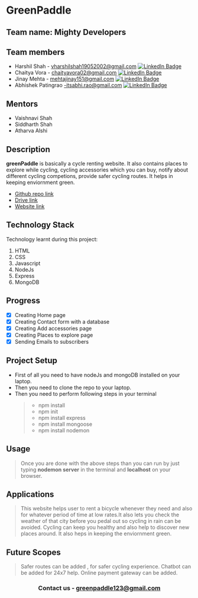 # GreenPaddle

## Team name: Mighty Developers

## Team members

- Harshil Shah - vharshilshah19052002@gmail.com [![LinkedIn Badge](https://img.shields.io/badge/LinkedIn-Profile-informational?style=flat&logo=linkedin&logoColor=white&color=0D76A8)](https://www.linkedin.com/in/harshil-shah-6776a221b)
- Chaitya Vora - chaityavora02@gmail.com [![LinkedIn Badge](https://img.shields.io/badge/LinkedIn-Profile-informational?style=flat&logo=linkedin&logoColor=white&color=0D76A8)](https://www.linkedin.com/in/chaitya-vora-90693b202)
- Jinay Mehta - mehtajinay151@gmail.com [![LinkedIn Badge](https://img.shields.io/badge/LinkedIn-Profile-informational?style=flat&logo=linkedin&logoColor=white&color=0D76A8)](https://www.linkedin.com/in/jinay-mehta-584590216)
- Abhishek Patingrao -itsabhi.rao@gmail.com [![LinkedIn Badge](https://img.shields.io/badge/LinkedIn-Profile-informational?style=flat&logo=linkedin&logoColor=white&color=0D76A8)](https://www.linkedin.com/in/abhishekpatingrao/)

## Mentors

- Vaishnavi Shah
- Siddharth Shah
- Atharva Alshi

## Description

**greenPaddle** is basically a cycle renting website. It also contains places to explore while cycling, cycling accessories which you can buy, notify about different cycling competions, provide safer cycling routes. It helps in keeping enviornment green.

- [Github repo link](https://github.com/harshilshah99/greenPaddle.git)
- [Drive link](https://drive.google.com/drive/folders/1K0E1go9V3sBLNMMyghJflSrspOY1ZSlf?usp=sharing)
- [Website link](https://reverent-yalow-4ee88e.netlify.app)

## Technology Stack

Technology learnt during this project:

1. HTML
2. CSS
3. Javascript
4. NodeJs
5. Express
6. MongoDB

## Progress

- [x] Creating Home page
- [x] Creating Contact form with a database
- [x] Creating Add accessories page
- [x] Creating Places to explore page
- [x] Sending Emails to subscribers

## Project Setup

- First of all you need to have nodeJs and mongoDB installed on your laptop.
- Then you need to clone the repo to your laptop.
- Then you need to perform following steps in your terminal
  > - npm install
  > - npm init
  > - npm install express
  > - npm install mongoose
  > - npm install nodemon

## Usage

> Once you are done with the above steps than you can run by just typing **nodemon server** in the terminal and **localhost** on your browser.

## Applications

> This website helps user to rent a bicycle whenever they need and also for whatever period of time at low rates.It also lets you check the weather of that city before you pedal out so cycling in rain can be avoided. Cycling can keep you healthy and also help to discover new places around. It also heps in keeping the enviornment green.

## Future Scopes

> Safer routes can be added , for safer cycling experience. Chatbot can be added for 24x7 help. Online payment gateway can be added.

### <p align="center">Contact us - greenpaddle123@gmail.com</p>
